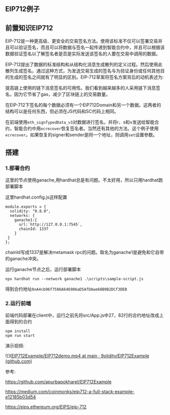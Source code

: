 ## EIP712例子

## 前置知识EIP712


EIP-712是一种更高级、更安全的交易签名方法。使用该标准不仅可以签署交易并且可以验证签名，而且可以将数据与签名一起传递到智能合约中，并且可以根据该数据验证签名以了解签名者是否是实际发送该签名的人要在交易中调用的数据。

EIP-712提出了数据的标准结构和从结构化消息生成散列的定义过程。然后使用此散列生成签名。通过这种方式，为发送交易生成的签名与为验证身份或任何其他目的生成的签名之间就有了明显的区别。EIP-712草案将签名方案背后的动机表述为:

提高链上使用的链下消息签名的可用性。我们看到越来越多的人采用链下消息签名，因为它节省了gas，减少了区块链上的交易数量。





在EIP-712下签名的每个数据必须有一个EIP712Domain和另一个数据。这两者的结构可以是任何东西，但必须在JS代码和SC代码上相同。

在前端使用`eth_signTypedData_v3`对数据进行签名，并将r、s和v发送给智能合约，智能合约中用`ecrecover`恢复签名者。当然还有其他的方法。这个例子使用`ecrecover`。如果恢复的signer和sender是同一个地址，则调用`set`设置参数。





## 搭建

### 1.部署合约

这里的节点使用ganache,用hardhat总是有问题。不太好用，所以只用hardhat跑部署脚本

这里hardhat.config.js这样配置
```
module.exports = {
  solidity: "0.8.0",
  networks: {
    ganache1:{
      url:`http://127.0.0.1:7545`,
      chainId: 1337
    }
 }
};
```

chainId写成1337是解决metamask rpc的问题。取名为ganache1是避免和它自带的ganache冲突。


运行ganache节点之后，运行部署脚本

```
npx hardhat run --network ganache1 .\scripts\sample-script.js
```

得到合约地址`0xA4cb96f7586A646986aD5AfDAae68B9B2DCf3DEB`






### 2.运行前端

前端代码部署在client中，运行之前先将src/App.js中27，82行的合约地址改成上面得到的合约


```
npm install 
npm run start 

```


演示视频:

![]([EIP712Example/EIP712demo.mp4 at main · 9olidity/EIP712Example (github.com)](https://github.com/9olidity/EIP712Example/blob/main/EIP712demo.mp4)






参考:

https://github.com/apurbapokharel/EIP712Example

https://medium.com/coinmonks/eip712-a-full-stack-example-e12185b03d54

https://eips.ethereum.org/EIPS/eip-712